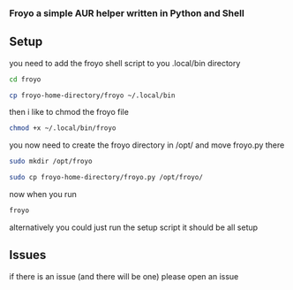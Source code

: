 ### Froyo a simple AUR helper written in Python and Shell
## Setup
you need to add the froyo shell script to you .local/bin directory
```sh
cd froyo
```
```sh
cp froyo-home-directory/froyo ~/.local/bin
```
then i like to chmod the froyo file
```sh 
chmod +x ~/.local/bin/froyo
```
you now need to create the froyo directory in /opt/ and move froyo.py there
```sh
sudo mkdir /opt/froyo
```
```sh
sudo cp froyo-home-directory/froyo.py /opt/froyo/
```
now when you run 
```sh
froyo
```

alternatively you could just run the setup script
it should be all setup

## Issues
if there is an issue (and there will be one) please open an issue

